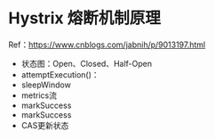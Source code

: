 # Hystrix 熔断机制原理

Ref：https://www.cnblogs.com/jabnih/p/9013197.html

* 状态图：Open、Closed、Half-Open
* attemptExecution()：
* sleepWindow
* metrics流
* markSuccess
* markSuccess
* CAS更新状态
